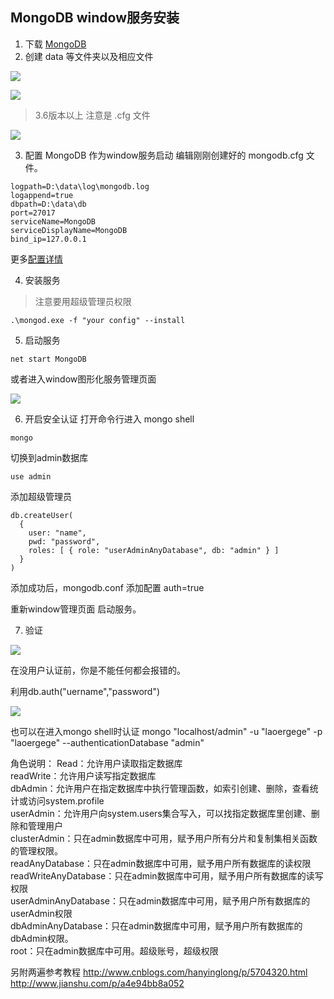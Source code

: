 ## MongoDB window服务安装
1. 下载 [MongoDB](https://docs.mongodb.com/)
2. 创建 data 等文件夹以及相应文件 

![](http://upload-images.jianshu.io/upload_images/3368741-b643e3457b33702e.png?imageMogr2/auto-orient/strip%7CimageView2/2/w/1240)


![](http://upload-images.jianshu.io/upload_images/3368741-7502736be3f9cd10.png?imageMogr2/auto-orient/strip%7CimageView2/2/w/1240)

> 3.6版本以上 注意是 .cfg 文件

![](http://upload-images.jianshu.io/upload_images/3368741-66392588a72fae88.png?imageMogr2/auto-orient/strip%7CimageView2/2/w/1240)

3. 配置 MongoDB 作为window服务启动
编辑刚刚创建好的 mongodb.cfg 文件。

```
logpath=D:\data\log\mongodb.log
logappend=true
dbpath=D:\data\db
port=27017
serviceName=MongoDB
serviceDisplayName=MongoDB
bind_ip=127.0.0.1
```

更多[配置详情](https://my.oschina.net/pwd/blog/399374)

4. 安装服务

> 注意要用超级管理员权限

```
.\mongod.exe -f "your config" --install
``` 

5. 启动服务

```
net start MongoDB
```

或者进入window图形化服务管理页面

![](http://upload-images.jianshu.io/upload_images/3368741-be0e4d30308101fc.png?imageMogr2/auto-orient/strip%7CimageView2/2/w/1240)

6.  开启安全认证
打开命令行进入 mongo shell
```
mongo
```

切换到admin数据库
```
use admin
```

添加超级管理员
```
db.createUser(
  {
    user: "name",
    pwd: "password",
    roles: [ { role: "userAdminAnyDatabase", db: "admin" } ]
  }
)
```

添加成功后，mongodb.conf 添加配置
auth=true

重新window管理页面 启动服务。

7.  验证

![](http://upload-images.jianshu.io/upload_images/3368741-649d4c46d028d2f2.png?imageMogr2/auto-orient/strip%7CimageView2/2/w/1240)

在没用户认证前，你是不能任何都会报错的。

利用db.auth("uername","password")

![](http://upload-images.jianshu.io/upload_images/3368741-f11a199017827402.png?imageMogr2/auto-orient/strip%7CimageView2/2/w/1240)

也可以在进入mongo shell时认证
mongo "localhost/admin" -u "laoergege" -p "laoergege" --authenticationDatabase 		"admin"

角色说明：
Read：允许用户读取指定数据库  
readWrite：允许用户读写指定数据库  
dbAdmin：允许用户在指定数据库中执行管理函数，如索引创建、删除，查看统计或访问system.profile  
userAdmin：允许用户向system.users集合写入，可以找指定数据库里创建、删除和管理用户  
clusterAdmin：只在admin数据库中可用，赋予用户所有分片和复制集相关函数的管理权限。  
readAnyDatabase：只在admin数据库中可用，赋予用户所有数据库的读权限  
readWriteAnyDatabase：只在admin数据库中可用，赋予用户所有数据库的读写权限  
userAdminAnyDatabase：只在admin数据库中可用，赋予用户所有数据库的userAdmin权限  
dbAdminAnyDatabase：只在admin数据库中可用，赋予用户所有数据库的dbAdmin权限。  
root：只在admin数据库中可用。超级账号，超级权限  

另附两遍参考教程
http://www.cnblogs.com/hanyinglong/p/5704320.html
http://www.jianshu.com/p/a4e94bb8a052